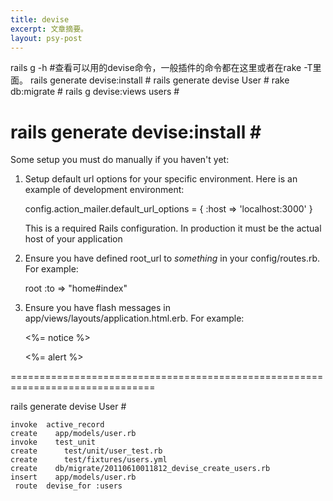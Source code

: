 ```yaml
---
title: devise
excerpt: 文章摘要。
layout: psy-post
---
```


rails g -h #查看可以用的devise命令，一般插件的命令都在这里或者在rake -T里面。
rails generate devise:install #
rails generate devise User #
rake db:migrate #
rails g devise:views users #

rails generate devise:install #
===============================================================================

Some setup you must do manually if you haven't yet:

  1. Setup default url options for your specific environment. Here is an
     example of development environment:

       config.action_mailer.default_url_options = { :host => 'localhost:3000' }

     This is a required Rails configuration. In production it must be the
     actual host of your application

  2. Ensure you have defined root_url to *something* in your config/routes.rb.
     For example:

       root :to => "home#index"

  3. Ensure you have flash messages in app/views/layouts/application.html.erb.
     For example:

       <p class="notice"><%= notice %></p>
       <p class="alert"><%= alert %></p>

===============================================================================

rails generate devise User #

	invoke  active_record
	create    app/models/user.rb
	invoke    test_unit
	create      test/unit/user_test.rb
	create      test/fixtures/users.yml
	create    db/migrate/20110610011812_devise_create_users.rb
	insert    app/models/user.rb
	 route  devise_for :users